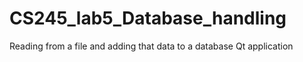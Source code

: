 # CS245_lab5_Database_handling
Reading from a file and adding that data to a database
Qt application
